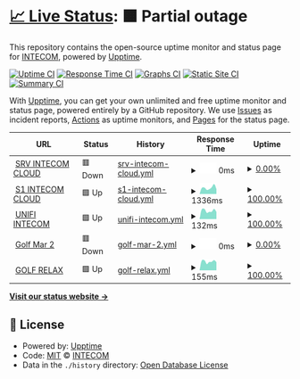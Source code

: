 # [📈 Live Status](https://intecom1980.github.io/upptime): <!--live status--> **🟧 Partial outage**

This repository contains the open-source uptime monitor and status page for [INTECOM](www.intecom.cat), powered by [Upptime](https://github.com/upptime/upptime).

[![Uptime CI](https://github.com/intecom1980/upptime/workflows/Uptime%20CI/badge.svg)](https://github.com/intecom1980/upptime/actions?query=workflow%3A%22Uptime+CI%22)
[![Response Time CI](https://github.com/intecom1980/upptime/workflows/Response%20Time%20CI/badge.svg)](https://github.com/intecom1980/upptime/actions?query=workflow%3A%22Response+Time+CI%22)
[![Graphs CI](https://github.com/intecom1980/upptime/workflows/Graphs%20CI/badge.svg)](https://github.com/intecom1980/upptime/actions?query=workflow%3A%22Graphs+CI%22)
[![Static Site CI](https://github.com/intecom1980/upptime/workflows/Static%20Site%20CI/badge.svg)](https://github.com/intecom1980/upptime/actions?query=workflow%3A%22Static+Site+CI%22)
[![Summary CI](https://github.com/intecom1980/upptime/workflows/Summary%20CI/badge.svg)](https://github.com/intecom1980/upptime/actions?query=workflow%3A%22Summary+CI%22)

With [Upptime](https://upptime.js.org), you can get your own unlimited and free uptime monitor and status page, powered entirely by a GitHub repository. We use [Issues](https://github.com/intecom1980/upptime/issues) as incident reports, [Actions](https://github.com/intecom1980/upptime/actions) as uptime monitors, and [Pages](https://intecom1980.github.io/upptime) for the status page.

<!--start: status pages-->
<!-- This summary is generated by Upptime (https://github.com/upptime/upptime) -->
<!-- Do not edit this manually, your changes will be overwritten -->
<!-- prettier-ignore -->
| URL | Status | History | Response Time | Uptime |
| --- | ------ | ------- | ------------- | ------ |
| <img alt="" src="https://icons.duckduckgo.com/ip3/srv.intecom.cloud.ico" height="13"> [SRV INTECOM CLOUD](https://srv.intecom.cloud) | 🟥 Down | [srv-intecom-cloud.yml](https://github.com/intecom1980/upptime/commits/HEAD/history/srv-intecom-cloud.yml) | <details><summary><img alt="Response time graph" src="./graphs/srv-intecom-cloud/response-time-week.png" height="20"> 0ms</summary><br><a href="https://status.intecom.cloud/history/srv-intecom-cloud"><img alt="Response time 0" src="https://img.shields.io/endpoint?url=https%3A%2F%2Fraw.githubusercontent.com%2Fintecom1980%2Fupptime%2FHEAD%2Fapi%2Fsrv-intecom-cloud%2Fresponse-time.json"></a><br><a href="https://status.intecom.cloud/history/srv-intecom-cloud"><img alt="24-hour response time 0" src="https://img.shields.io/endpoint?url=https%3A%2F%2Fraw.githubusercontent.com%2Fintecom1980%2Fupptime%2FHEAD%2Fapi%2Fsrv-intecom-cloud%2Fresponse-time-day.json"></a><br><a href="https://status.intecom.cloud/history/srv-intecom-cloud"><img alt="7-day response time 0" src="https://img.shields.io/endpoint?url=https%3A%2F%2Fraw.githubusercontent.com%2Fintecom1980%2Fupptime%2FHEAD%2Fapi%2Fsrv-intecom-cloud%2Fresponse-time-week.json"></a><br><a href="https://status.intecom.cloud/history/srv-intecom-cloud"><img alt="30-day response time 0" src="https://img.shields.io/endpoint?url=https%3A%2F%2Fraw.githubusercontent.com%2Fintecom1980%2Fupptime%2FHEAD%2Fapi%2Fsrv-intecom-cloud%2Fresponse-time-month.json"></a><br><a href="https://status.intecom.cloud/history/srv-intecom-cloud"><img alt="1-year response time 0" src="https://img.shields.io/endpoint?url=https%3A%2F%2Fraw.githubusercontent.com%2Fintecom1980%2Fupptime%2FHEAD%2Fapi%2Fsrv-intecom-cloud%2Fresponse-time-year.json"></a></details> | <details><summary><a href="https://status.intecom.cloud/history/srv-intecom-cloud">0.00%</a></summary><a href="https://status.intecom.cloud/history/srv-intecom-cloud"><img alt="All-time uptime 14.53%" src="https://img.shields.io/endpoint?url=https%3A%2F%2Fraw.githubusercontent.com%2Fintecom1980%2Fupptime%2FHEAD%2Fapi%2Fsrv-intecom-cloud%2Fuptime.json"></a><br><a href="https://status.intecom.cloud/history/srv-intecom-cloud"><img alt="24-hour uptime 0.00%" src="https://img.shields.io/endpoint?url=https%3A%2F%2Fraw.githubusercontent.com%2Fintecom1980%2Fupptime%2FHEAD%2Fapi%2Fsrv-intecom-cloud%2Fuptime-day.json"></a><br><a href="https://status.intecom.cloud/history/srv-intecom-cloud"><img alt="7-day uptime 0.00%" src="https://img.shields.io/endpoint?url=https%3A%2F%2Fraw.githubusercontent.com%2Fintecom1980%2Fupptime%2FHEAD%2Fapi%2Fsrv-intecom-cloud%2Fuptime-week.json"></a><br><a href="https://status.intecom.cloud/history/srv-intecom-cloud"><img alt="30-day uptime 0.00%" src="https://img.shields.io/endpoint?url=https%3A%2F%2Fraw.githubusercontent.com%2Fintecom1980%2Fupptime%2FHEAD%2Fapi%2Fsrv-intecom-cloud%2Fuptime-month.json"></a><br><a href="https://status.intecom.cloud/history/srv-intecom-cloud"><img alt="1-year uptime 0.00%" src="https://img.shields.io/endpoint?url=https%3A%2F%2Fraw.githubusercontent.com%2Fintecom1980%2Fupptime%2FHEAD%2Fapi%2Fsrv-intecom-cloud%2Fuptime-year.json"></a></details>
| <img alt="" src="https://icons.duckduckgo.com/ip3/s1.intecom.cloud.ico" height="13"> [S1 INTECOM CLOUD](https://s1.intecom.cloud) | 🟩 Up | [s1-intecom-cloud.yml](https://github.com/intecom1980/upptime/commits/HEAD/history/s1-intecom-cloud.yml) | <details><summary><img alt="Response time graph" src="./graphs/s1-intecom-cloud/response-time-week.png" height="20"> 1336ms</summary><br><a href="https://status.intecom.cloud/history/s1-intecom-cloud"><img alt="Response time 1144" src="https://img.shields.io/endpoint?url=https%3A%2F%2Fraw.githubusercontent.com%2Fintecom1980%2Fupptime%2FHEAD%2Fapi%2Fs1-intecom-cloud%2Fresponse-time.json"></a><br><a href="https://status.intecom.cloud/history/s1-intecom-cloud"><img alt="24-hour response time 1374" src="https://img.shields.io/endpoint?url=https%3A%2F%2Fraw.githubusercontent.com%2Fintecom1980%2Fupptime%2FHEAD%2Fapi%2Fs1-intecom-cloud%2Fresponse-time-day.json"></a><br><a href="https://status.intecom.cloud/history/s1-intecom-cloud"><img alt="7-day response time 1336" src="https://img.shields.io/endpoint?url=https%3A%2F%2Fraw.githubusercontent.com%2Fintecom1980%2Fupptime%2FHEAD%2Fapi%2Fs1-intecom-cloud%2Fresponse-time-week.json"></a><br><a href="https://status.intecom.cloud/history/s1-intecom-cloud"><img alt="30-day response time 1204" src="https://img.shields.io/endpoint?url=https%3A%2F%2Fraw.githubusercontent.com%2Fintecom1980%2Fupptime%2FHEAD%2Fapi%2Fs1-intecom-cloud%2Fresponse-time-month.json"></a><br><a href="https://status.intecom.cloud/history/s1-intecom-cloud"><img alt="1-year response time 1204" src="https://img.shields.io/endpoint?url=https%3A%2F%2Fraw.githubusercontent.com%2Fintecom1980%2Fupptime%2FHEAD%2Fapi%2Fs1-intecom-cloud%2Fresponse-time-year.json"></a></details> | <details><summary><a href="https://status.intecom.cloud/history/s1-intecom-cloud">100.00%</a></summary><a href="https://status.intecom.cloud/history/s1-intecom-cloud"><img alt="All-time uptime 100.00%" src="https://img.shields.io/endpoint?url=https%3A%2F%2Fraw.githubusercontent.com%2Fintecom1980%2Fupptime%2FHEAD%2Fapi%2Fs1-intecom-cloud%2Fuptime.json"></a><br><a href="https://status.intecom.cloud/history/s1-intecom-cloud"><img alt="24-hour uptime 100.00%" src="https://img.shields.io/endpoint?url=https%3A%2F%2Fraw.githubusercontent.com%2Fintecom1980%2Fupptime%2FHEAD%2Fapi%2Fs1-intecom-cloud%2Fuptime-day.json"></a><br><a href="https://status.intecom.cloud/history/s1-intecom-cloud"><img alt="7-day uptime 100.00%" src="https://img.shields.io/endpoint?url=https%3A%2F%2Fraw.githubusercontent.com%2Fintecom1980%2Fupptime%2FHEAD%2Fapi%2Fs1-intecom-cloud%2Fuptime-week.json"></a><br><a href="https://status.intecom.cloud/history/s1-intecom-cloud"><img alt="30-day uptime 100.00%" src="https://img.shields.io/endpoint?url=https%3A%2F%2Fraw.githubusercontent.com%2Fintecom1980%2Fupptime%2FHEAD%2Fapi%2Fs1-intecom-cloud%2Fuptime-month.json"></a><br><a href="https://status.intecom.cloud/history/s1-intecom-cloud"><img alt="1-year uptime 100.00%" src="https://img.shields.io/endpoint?url=https%3A%2F%2Fraw.githubusercontent.com%2Fintecom1980%2Fupptime%2FHEAD%2Fapi%2Fs1-intecom-cloud%2Fuptime-year.json"></a></details>
| <img alt="" src="https://icons.duckduckgo.com/ip3/unifi.intecom.cat.ico" height="13"> [UNIFI INTECOM](https://unifi.intecom.cat) | 🟩 Up | [unifi-intecom.yml](https://github.com/intecom1980/upptime/commits/HEAD/history/unifi-intecom.yml) | <details><summary><img alt="Response time graph" src="./graphs/unifi-intecom/response-time-week.png" height="20"> 132ms</summary><br><a href="https://status.intecom.cloud/history/unifi-intecom"><img alt="Response time 123" src="https://img.shields.io/endpoint?url=https%3A%2F%2Fraw.githubusercontent.com%2Fintecom1980%2Fupptime%2FHEAD%2Fapi%2Funifi-intecom%2Fresponse-time.json"></a><br><a href="https://status.intecom.cloud/history/unifi-intecom"><img alt="24-hour response time 162" src="https://img.shields.io/endpoint?url=https%3A%2F%2Fraw.githubusercontent.com%2Fintecom1980%2Fupptime%2FHEAD%2Fapi%2Funifi-intecom%2Fresponse-time-day.json"></a><br><a href="https://status.intecom.cloud/history/unifi-intecom"><img alt="7-day response time 132" src="https://img.shields.io/endpoint?url=https%3A%2F%2Fraw.githubusercontent.com%2Fintecom1980%2Fupptime%2FHEAD%2Fapi%2Funifi-intecom%2Fresponse-time-week.json"></a><br><a href="https://status.intecom.cloud/history/unifi-intecom"><img alt="30-day response time 125" src="https://img.shields.io/endpoint?url=https%3A%2F%2Fraw.githubusercontent.com%2Fintecom1980%2Fupptime%2FHEAD%2Fapi%2Funifi-intecom%2Fresponse-time-month.json"></a><br><a href="https://status.intecom.cloud/history/unifi-intecom"><img alt="1-year response time 123" src="https://img.shields.io/endpoint?url=https%3A%2F%2Fraw.githubusercontent.com%2Fintecom1980%2Fupptime%2FHEAD%2Fapi%2Funifi-intecom%2Fresponse-time-year.json"></a></details> | <details><summary><a href="https://status.intecom.cloud/history/unifi-intecom">100.00%</a></summary><a href="https://status.intecom.cloud/history/unifi-intecom"><img alt="All-time uptime 20.11%" src="https://img.shields.io/endpoint?url=https%3A%2F%2Fraw.githubusercontent.com%2Fintecom1980%2Fupptime%2FHEAD%2Fapi%2Funifi-intecom%2Fuptime.json"></a><br><a href="https://status.intecom.cloud/history/unifi-intecom"><img alt="24-hour uptime 100.00%" src="https://img.shields.io/endpoint?url=https%3A%2F%2Fraw.githubusercontent.com%2Fintecom1980%2Fupptime%2FHEAD%2Fapi%2Funifi-intecom%2Fuptime-day.json"></a><br><a href="https://status.intecom.cloud/history/unifi-intecom"><img alt="7-day uptime 100.00%" src="https://img.shields.io/endpoint?url=https%3A%2F%2Fraw.githubusercontent.com%2Fintecom1980%2Fupptime%2FHEAD%2Fapi%2Funifi-intecom%2Fuptime-week.json"></a><br><a href="https://status.intecom.cloud/history/unifi-intecom"><img alt="30-day uptime 100.00%" src="https://img.shields.io/endpoint?url=https%3A%2F%2Fraw.githubusercontent.com%2Fintecom1980%2Fupptime%2FHEAD%2Fapi%2Funifi-intecom%2Fuptime-month.json"></a><br><a href="https://status.intecom.cloud/history/unifi-intecom"><img alt="1-year uptime 11.23%" src="https://img.shields.io/endpoint?url=https%3A%2F%2Fraw.githubusercontent.com%2Fintecom1980%2Fupptime%2FHEAD%2Fapi%2Funifi-intecom%2Fuptime-year.json"></a></details>
| <img alt="" src="https://icons.duckduckgo.com/ip3/84a107d35b90.sn.mynetname.net.ico" height="13"> [Golf Mar 2](http://84a107d35b90.sn.mynetname.net/) | 🟥 Down | [golf-mar-2.yml](https://github.com/intecom1980/upptime/commits/HEAD/history/golf-mar-2.yml) | <details><summary><img alt="Response time graph" src="./graphs/golf-mar-2/response-time-week.png" height="20"> 0ms</summary><br><a href="https://status.intecom.cloud/history/golf-mar-2"><img alt="Response time 0" src="https://img.shields.io/endpoint?url=https%3A%2F%2Fraw.githubusercontent.com%2Fintecom1980%2Fupptime%2FHEAD%2Fapi%2Fgolf-mar-2%2Fresponse-time.json"></a><br><a href="https://status.intecom.cloud/history/golf-mar-2"><img alt="24-hour response time 0" src="https://img.shields.io/endpoint?url=https%3A%2F%2Fraw.githubusercontent.com%2Fintecom1980%2Fupptime%2FHEAD%2Fapi%2Fgolf-mar-2%2Fresponse-time-day.json"></a><br><a href="https://status.intecom.cloud/history/golf-mar-2"><img alt="7-day response time 0" src="https://img.shields.io/endpoint?url=https%3A%2F%2Fraw.githubusercontent.com%2Fintecom1980%2Fupptime%2FHEAD%2Fapi%2Fgolf-mar-2%2Fresponse-time-week.json"></a><br><a href="https://status.intecom.cloud/history/golf-mar-2"><img alt="30-day response time 0" src="https://img.shields.io/endpoint?url=https%3A%2F%2Fraw.githubusercontent.com%2Fintecom1980%2Fupptime%2FHEAD%2Fapi%2Fgolf-mar-2%2Fresponse-time-month.json"></a><br><a href="https://status.intecom.cloud/history/golf-mar-2"><img alt="1-year response time 0" src="https://img.shields.io/endpoint?url=https%3A%2F%2Fraw.githubusercontent.com%2Fintecom1980%2Fupptime%2FHEAD%2Fapi%2Fgolf-mar-2%2Fresponse-time-year.json"></a></details> | <details><summary><a href="https://status.intecom.cloud/history/golf-mar-2">0.00%</a></summary><a href="https://status.intecom.cloud/history/golf-mar-2"><img alt="All-time uptime 14.43%" src="https://img.shields.io/endpoint?url=https%3A%2F%2Fraw.githubusercontent.com%2Fintecom1980%2Fupptime%2FHEAD%2Fapi%2Fgolf-mar-2%2Fuptime.json"></a><br><a href="https://status.intecom.cloud/history/golf-mar-2"><img alt="24-hour uptime 0.00%" src="https://img.shields.io/endpoint?url=https%3A%2F%2Fraw.githubusercontent.com%2Fintecom1980%2Fupptime%2FHEAD%2Fapi%2Fgolf-mar-2%2Fuptime-day.json"></a><br><a href="https://status.intecom.cloud/history/golf-mar-2"><img alt="7-day uptime 0.00%" src="https://img.shields.io/endpoint?url=https%3A%2F%2Fraw.githubusercontent.com%2Fintecom1980%2Fupptime%2FHEAD%2Fapi%2Fgolf-mar-2%2Fuptime-week.json"></a><br><a href="https://status.intecom.cloud/history/golf-mar-2"><img alt="30-day uptime 0.00%" src="https://img.shields.io/endpoint?url=https%3A%2F%2Fraw.githubusercontent.com%2Fintecom1980%2Fupptime%2FHEAD%2Fapi%2Fgolf-mar-2%2Fuptime-month.json"></a><br><a href="https://status.intecom.cloud/history/golf-mar-2"><img alt="1-year uptime 0.00%" src="https://img.shields.io/endpoint?url=https%3A%2F%2Fraw.githubusercontent.com%2Fintecom1980%2Fupptime%2FHEAD%2Fapi%2Fgolf-mar-2%2Fuptime-year.json"></a></details>
| <img alt="" src="https://icons.duckduckgo.com/ip3/null.ico" height="13"> [GOLF RELAX](a36a0c0ae39e.sn.mynetname.net) | 🟩 Up | [golf-relax.yml](https://github.com/intecom1980/upptime/commits/HEAD/history/golf-relax.yml) | <details><summary><img alt="Response time graph" src="./graphs/golf-relax/response-time-week.png" height="20"> 155ms</summary><br><a href="https://status.intecom.cloud/history/golf-relax"><img alt="Response time 287" src="https://img.shields.io/endpoint?url=https%3A%2F%2Fraw.githubusercontent.com%2Fintecom1980%2Fupptime%2FHEAD%2Fapi%2Fgolf-relax%2Fresponse-time.json"></a><br><a href="https://status.intecom.cloud/history/golf-relax"><img alt="24-hour response time 176" src="https://img.shields.io/endpoint?url=https%3A%2F%2Fraw.githubusercontent.com%2Fintecom1980%2Fupptime%2FHEAD%2Fapi%2Fgolf-relax%2Fresponse-time-day.json"></a><br><a href="https://status.intecom.cloud/history/golf-relax"><img alt="7-day response time 155" src="https://img.shields.io/endpoint?url=https%3A%2F%2Fraw.githubusercontent.com%2Fintecom1980%2Fupptime%2FHEAD%2Fapi%2Fgolf-relax%2Fresponse-time-week.json"></a><br><a href="https://status.intecom.cloud/history/golf-relax"><img alt="30-day response time 144" src="https://img.shields.io/endpoint?url=https%3A%2F%2Fraw.githubusercontent.com%2Fintecom1980%2Fupptime%2FHEAD%2Fapi%2Fgolf-relax%2Fresponse-time-month.json"></a><br><a href="https://status.intecom.cloud/history/golf-relax"><img alt="1-year response time 282" src="https://img.shields.io/endpoint?url=https%3A%2F%2Fraw.githubusercontent.com%2Fintecom1980%2Fupptime%2FHEAD%2Fapi%2Fgolf-relax%2Fresponse-time-year.json"></a></details> | <details><summary><a href="https://status.intecom.cloud/history/golf-relax">100.00%</a></summary><a href="https://status.intecom.cloud/history/golf-relax"><img alt="All-time uptime 99.90%" src="https://img.shields.io/endpoint?url=https%3A%2F%2Fraw.githubusercontent.com%2Fintecom1980%2Fupptime%2FHEAD%2Fapi%2Fgolf-relax%2Fuptime.json"></a><br><a href="https://status.intecom.cloud/history/golf-relax"><img alt="24-hour uptime 100.00%" src="https://img.shields.io/endpoint?url=https%3A%2F%2Fraw.githubusercontent.com%2Fintecom1980%2Fupptime%2FHEAD%2Fapi%2Fgolf-relax%2Fuptime-day.json"></a><br><a href="https://status.intecom.cloud/history/golf-relax"><img alt="7-day uptime 100.00%" src="https://img.shields.io/endpoint?url=https%3A%2F%2Fraw.githubusercontent.com%2Fintecom1980%2Fupptime%2FHEAD%2Fapi%2Fgolf-relax%2Fuptime-week.json"></a><br><a href="https://status.intecom.cloud/history/golf-relax"><img alt="30-day uptime 100.00%" src="https://img.shields.io/endpoint?url=https%3A%2F%2Fraw.githubusercontent.com%2Fintecom1980%2Fupptime%2FHEAD%2Fapi%2Fgolf-relax%2Fuptime-month.json"></a><br><a href="https://status.intecom.cloud/history/golf-relax"><img alt="1-year uptime 99.88%" src="https://img.shields.io/endpoint?url=https%3A%2F%2Fraw.githubusercontent.com%2Fintecom1980%2Fupptime%2FHEAD%2Fapi%2Fgolf-relax%2Fuptime-year.json"></a></details>

<!--end: status pages-->

[**Visit our status website →**](https://intecom1980.github.io/upptime)

## 📄 License

- Powered by: [Upptime](https://github.com/upptime/upptime)
- Code: [MIT](./LICENSE) © [INTECOM](www.intecom.cat)
- Data in the `./history` directory: [Open Database License](https://opendatacommons.org/licenses/odbl/1-0/)
